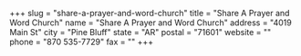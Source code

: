 +++
slug = "share-a-prayer-and-word-church"
title = "Share A Prayer and Word Church"
name = "Share A Prayer and Word Church"
address = "4019 Main St"
city = "Pine Bluff"
state = "AR"
postal = "71601"
website = ""
phone = "870 535-7729"
fax = ""
+++

